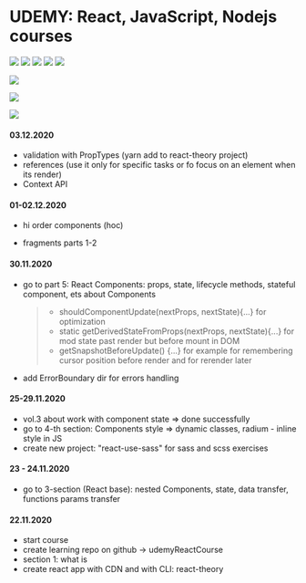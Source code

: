 # UDEMY: React, JavaScript, Nodejs courses

<p>
   <img src="https://img.shields.io/badge/javascript%20-%23323330.svg?&style=for-the-badge&logo=javascript&logoColor=%23F7DF1E"/>
  <img src="https://img.shields.io/badge/node.js%20-%2343853D.svg?&style=for-the-badge&logo=node.js&logoColor=white"/>
  <img src="https://img.shields.io/badge/react%20-%2320232a.svg?&style=for-the-badge&logo=react&logoColor=%2361DAFB"/>
  <img src="https://img.shields.io/badge/redux%20-%23593d88.svg?&style=for-the-badge&logo=redux&logoColor=white"/>
  <img src="https://img.shields.io/badge/firebase%20-%23039BE5.svg?&style=for-the-badge&logo=firebase"/>
</p>

[![](https://img.shields.io/github/issues/kuklinv/UDEMY?logo=UDEMY)](http://shields.io/)

![](https://img.shields.io/github/last-commit/kuklinv/UDEMY?logo=github)

![](https://img.shields.io/github/commit-activity/y/kuklinv/UDEMY?logo=github)

#### 03.12.2020

- validation with PropTypes (yarn add to react-theory project) 
- references (use it only for specific tasks or fo focus on an element when its render)
- Context API 

#### 01-02.12.2020

- hi order components (hoc)

- fragments parts 1-2

#### 30.11.2020

- go to part 5: React Components: props, state, lifecycle methods, stateful component, ets about Components

  > - shouldComponentUpdate(nextProps, nextState){...} for optimization
  > - static getDerivedStateFromProps(nextProps, nextState){...} for mod state past render but before mount in DOM
  > - getSnapshotBeforeUpdate() {...} for example for remembering cursor position before render and for rerender later

- add ErrorBoundary dir for errors handling

#### 25-29.11.2020

- vol.3 about work with component state => done successfully
- go to 4-th section: Components style => dynamic classes, radium - inline style in JS
- create new project: "react-use-sass" for sass and scss exercises

#### 23 - 24.11.2020

- go to 3-section (React base): nested Components, state, data transfer, functions params transfer

#### 22.11.2020

- start course
- create learning repo on github -> udemyReactCourse
- section 1: what is
- create react app with CDN and with CLI: react-theory
